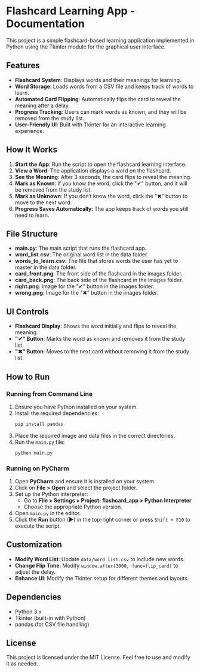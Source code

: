 # Flashcard Learning App - Documentation

This project is a simple flashcard-based learning application implemented in Python using the Tkinter module for the graphical user interface.

## Features

- **Flashcard System**: Displays words and their meanings for learning.
- **Word Storage**: Loads words from a CSV file and keeps track of words to learn.
- **Automated Card Flipping**: Automatically flips the card to reveal the meaning after a delay.
- **Progress Tracking**: Users can mark words as known, and they will be removed from the study list.
- **User-Friendly UI**: Built with Tkinter for an interactive learning experience.

## How It Works

1. **Start the App**: Run the script to open the flashcard learning interface.
2. **View a Word**: The application displays a word on the flashcard.
3. **See the Meaning**: After 3 seconds, the card flips to reveal the meaning.
4. **Mark as Known**: If you know the word, click the "✔" button, and it will be removed from the study list.
5. **Mark as Unknown**: If you don’t know the word, click the "✖" button to move to the next word.
6. **Progress Saves Automatically**: The app keeps track of words you still need to learn.

## File Structure

- **main.py**: The main script that runs the flashcard app.
- **word_list.csv**: The original word list in the data folder.
- **words_to_learn.csv**: The file that stores words the user has yet to master in the data folder.
- **card_front.png**: The front side of the flashcard in the images folder.
- **card_back.png**: The back side of the flashcard in the images folder.
- **right.png**: Image for the "✔" button in the images folder.
- **wrong.png**: Image for the "✖" button in the images folder.

## UI Controls

- **Flashcard Display**: Shows the word initially and flips to reveal the meaning.
- **"✔" Button**: Marks the word as known and removes it from the study list.
- **"✖" Button**: Moves to the next card without removing it from the study list.

## How to Run

### Running from Command Line
1. Ensure you have Python installed on your system.
2. Install the required dependencies:
   ```bash
   pip install pandas
   ```
3. Place the required image and data files in the correct directories.
4. Run the `main.py` file:
   ```bash
   python main.py
   ```
   
### Running on PyCharm  
1. Open **PyCharm** and ensure it is installed on your system.  
2. Click on **File > Open** and select the project folder.  
3. Set up the Python interpreter:  
   - Go to **File > Settings > Project: flashcard_app > Python Interpreter**  
   - Choose the appropriate Python version.  
4. Open `main.py` in the editor.  
5. Click the **Run** button (▶) in the top-right corner or press `Shift + F10` to execute the script.

## Customization

- **Modify Word List**: Update `data/word_list.csv` to include new words.
- **Change Flip Time**: Modify `window.after(3000, func=flip_card)` to adjust the delay.
- **Enhance UI**: Modify the Tkinter setup for different themes and layouts.

## Dependencies

- Python 3.x
- Tkinter (built-in with Python)
- pandas (for CSV file handling)

## License

This project is licensed under the MIT License. Feel free to use and modify it as needed.